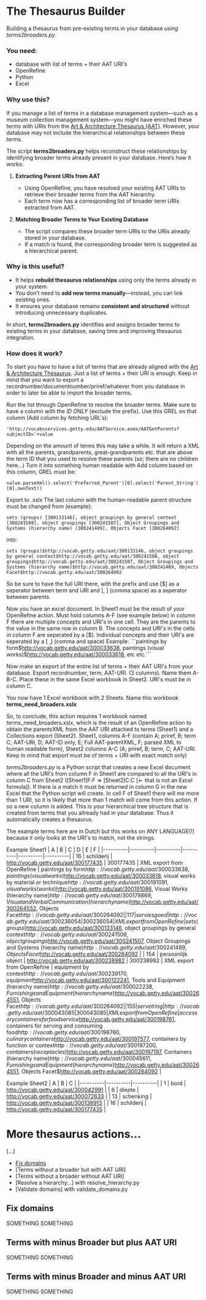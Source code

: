 # The Thesaurus Builder
Building a thesaurus from pre-existing terms in your database _using terms2broaders.py_.

### You need:
- database with list of terms + their AAT URI's
- OpenRefine
- Python
- Excel

### Why use this?
If you manage a list of terms in a database management system—such as a museum collection management system—you might have enriched these terms with URIs from the [Art & Architecture Thesaurus (AAT)](https://vocab.getty.edu/sparql). However, your database may not include the hierarchical relationships between these terms.  

The script **terms2broaders.py** helps reconstruct these relationships by identifying broader terms already present in your database. Here’s how it works:  

1. **Extracting Parent URIs from AAT**  
   - Using OpenRefine, you have resolved your existing AAT URIs to retrieve their broader terms from the AAT hierarchy.  
   - Each term now has a corresponding list of broader term URIs extracted from AAT.  

2. **Matching Broader Terms to Your Existing Database**  
   - The script compares these broader term URIs to the URIs already stored in your database.  
   - If a match is found, the corresponding broader term is suggested as a hierarchical parent.  

### Why is this useful?  
- It helps **rebuild thesaurus relationships** using only the terms already in your system.  
- You don’t need to **add new terms manually**—instead, you can link existing ones.  
- It ensures your database remains **consistent and structured** without introducing unnecessary duplicates.  

In short, **terms2broaders.py** identifies and assigns broader terms to existing terms in your database, saving time and improving thesaurus integration.  

### How does it work?
To start you have to have a list of terms that are already aligned with the [Art & Architecture Thesaurus](https://vocab.getty.edu/sparql). Just a list of terms + their URI is enough. Keep in mind that you want to export a recordnumber/documentnumber/priref/whatever from you database in order to later be able to import the broader terms.

Run the list through OpenRefine to resolve the broader terms. Make sure to have a column with the *ID ONLY* (exclude the prefix). Use this GREL on that column (Add column by fetching URL's):

`'http://vocabsservices.getty.edu/AATService.asmx/AATGetParents?subjectID='+value`

Depending on the amount of terms this may take a while. It will return a XML with all the parents, grandparents, great-grandparents etc. that are above the term ID that you used to resolve these parents (so; there are no children here...)
Turn it into something human readable with Add column based on this column, GREL must be:

`value.parseXml().select('Preferred_Parent')[0].select('Parent_String')[0].ownText()`

Export to .xslx
The last column with the human-readable parent structure must be changed from (example):

```sets (groups) [300133146], object groupings by general context [300241508], object groupings [300241507], Object Groupings and Systems (hierarchy name) [300241489], Objects Facet [300264092]```

into:

```sets (groups)$http://vocab.getty.edu/aat/300133146, object groupings by general context$http://vocab.getty.edu/aat/300241508, object groupings$http://vocab.getty.edu/aat/300241507, Object Groupings and Systems (hierarchy name)$http://vocab.getty.edu/aat/300241489, Objects Facet$http://vocab.getty.edu/aat/300264092```

So be sure to have the full URI there, with the prefix and use [$] as a seperator between term and URI and [, ] (comma space) as a seperator between parents.

Now you have an excel document. In Sheet1 must be the result of your OpenRefine action. Must hold columns A-F (see example below) in column F there are multiple concepts and URI's in one cell. They are the parents to the value in the same row in column B. The concepts and URI's in the cells in column F are seperated by a [$]. Individual concepts and their URI's are seperated by a [ ,] (comma and space) 
Example: 
```paintings by form$http://vocab.getty.edu/aat/300033638, paintings (visual works)$http://vocab.getty.edu/aat/300033618, etc etc.```

Now make an export of the entire list of terms + their AAT URI's from your database. Export recordnumber, term, AAT-URI. (3 columns). Name them A-B-C. Place these in the same Excel workbook in Sheet2. URI's must be in column C. 

You now have 1 Excel workbook with 2 Sheets. Name this workbook **terms_need_broaders.xslx**

So, to conclude, this action requires 1 workbook named terms_need_broaders.xslx, which is the result of an OpenRefine action to obtain the parentsXML from the AAT URI attached to terms (Sheet1) and a Collections export (Sheet2). Sheet1, columns A-F (contain A; priref, B; term C; AAT-URI, D; AAT-ID only, E; Full AAT-parentXML, F; parsed XML to human readable form), Sheet2 columns A-C (A; priref, B; term, C; AAT-URI. Keep in mind that export must be of terms + URI with exact match only)

*terms2broaders.py* is a Python script that creates a new Excel document where all the URI's from column F in Sheet1 are compared to all the URI's in column C from Sheet2 ([Sheet1]F:F => [Sheet2]C:C [<- that is not an Excel formula]). If there is a match it must be returned in column G in the new Excel that the Python script will create. In cell F of Sheet1 there will me more than 1 URI, so it is likely that more than 1 match will come from this action. If so a new column is added. This is your hierarchical tree structure that is created from terms that you allready had in your database. Thus it automatically creates a thesaurus. 

The example terms here are in Dutch but this works on ANY LANGUAGE(!) because it only looks at the URI's to match, not the strings.

Example Sheet1
| A | B | C | D | E | F |
|----------|----------|----------|----------|----------|----------|
| 16   | schilderij  | http://vocab.getty.edu/aat/300177435   | 300177435   | XML export from OpenRefine   | paintings by form$http://vocab.getty.edu/aat/300033638, paintings (visual works)$http://vocab.getty.edu/aat/300033618, visual works by material or technique$http://vocab.getty.edu/aat/300191091, visual works (works)$http://vocab.getty.edu/aat/300191086, Visual Works (hierarchy name)$http://vocab.getty.edu/aat/300179869, Visual and Verbal Communication (hierarchy name)$http://vocab.getty.edu/aat/300264552, Objects Facet$http://vocab.getty.edu/aat/300264092   |
| 117   | serviesgoed   | http://vocab.getty.edu/aat/300236054   | 300236054   | XML export from OpenRefine   | sets (groups)$http://vocab.getty.edu/aat/300133146, object groupings by general context$http://vocab.getty.edu/aat/300241508, object groupings$http://vocab.getty.edu/aat/300241507, Object Groupings and Systems (hierarchy name)$http://vocab.getty.edu/aat/300241489, Objects Facet$http://vocab.getty.edu/aat/300264092   |
| 154   | persoonlijk object   | http://vocab.getty.edu/aat/300238982   | 300238982   | XML export from OpenRefine   | equipment by context$http://vocab.getty.edu/aat/300239170, equipment$http://vocab.getty.edu/aat/300122241, Tools and Equipment (hierarchy name)$http://vocab.getty.edu/aat/300022238, Furnishings and Equipment (hierarchy name)$http://vocab.getty.edu/aat/300264551, Objects Facet$http://vocab.getty.edu/aat/300264092   |
| 155   | servetring   | http://vocab.getty.edu/aat/300043085   | 300043085   | XML export from OpenRefine   | accessory containers for food service$http://vocab.getty.edu/aat/300198761, containers for serving and consuming food$http://vocab.getty.edu/aat/300198760, culinary containers$http://vocab.getty.edu/aat/300197577, containers by function or context$http://vocab.getty.edu/aat/300197200, containers (receptacles)$http://vocab.getty.edu/aat/300197197, Containers (hierarchy name)$http://vocab.getty.edu/aat/300045611, Furnishings and Equipment (hierarchy name)$http://vocab.getty.edu/aat/300264551, Objects Facet$http://vocab.getty.edu/aat/300264092   |

Example Sheet2
| A | B | C |
|----------|----------|----------|
| 1   | bord  | http://vocab.getty.edu/aat/300042991   |
| 6   | diepte   | http://vocab.getty.edu/aat/300072633   |
| 13   | schenking   | http://vocab.getty.edu/aat/300138913   |
| 16   | schilderij   | http://vocab.getty.edu/aat/300177435   |


# More thesaurus actions...
[...]

  - [Fix domains](#fix-domains)
  - [Terms without a broader but with AAT URI]
  - [Terms without a broader without AAT URI]
  - [Resolve a hierarchy...] with resolve_hierarchy.py
  - [Validate domains] with validate_domains.py


 ## Fix domains

 SOMETHING SOMETHING

 ## Terms with minus Broader but plus AAT URI

  SOMETHING SOMETHING

 ## Terms with minus Broader and minus AAT URI

  SOMETHING SOMETHING
